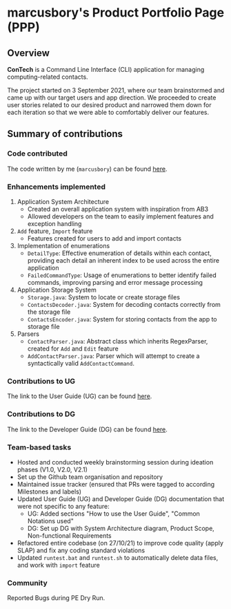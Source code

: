 # marcusbory's Product Portfolio Page (PPP)

## Overview
**ConTech** is a Command Line Interface (CLI) application for managing computing-related contacts.

The project started on 3 September 2021, where our team brainstormed and came up with our target users and app 
direction. We proceeded to create user stories related to our desired product and narrowed them down for each 
iteration so that we were able to comfortably deliver our features.

## Summary of contributions
### Code contributed
The code written by me (`marcusbory`) can be found [here](https://nus-cs2113-ay2122s1.github.io/tp-dashboard/?search=marcusbory&sort=groupTitle&sortWithin=title&timeframe=commit&mergegroup=&groupSelect=groupByRepos&breakdown=true&checkedFileTypes=docs~functional-code~test-code~other&since=2021-09-25&tabOpen=true&tabType=authorship&tabAuthor=marcusbory&tabRepo=AY2122S1-CS2113T-T09-1%2Ftp%5Bmaster%5D&authorshipIsMergeGroup=false&authorshipFileTypes=docs~functional-code~test-code~other&authorshipIsBinaryFileTypeChecked=false).
<br />

### Enhancements implemented
1. Application System Architecture
   - Created an overall application system with inspiration from AB3
   - Allowed developers on the team to easily implement features and exception handling
2. `Add` feature, `Import` feature
   - Features created for users to add and import contacts
3. Implementation of enumerations
   - `DetailType`: Effective enumeration of details within each contact, providing each detail an inherent index to 
   be used across the entire application
   - `FailedCommandType`: Usage of enumerations to better identify failed commands, improving parsing and error message processing
4. Application Storage System
   - `Storage.java`: System to locate or create storage files
   - `ContactsDecoder.java`: System for decoding contacts correctly from the storage file
   - `ContactsEncoder.java`: System for storing contacts from the app to storage file
5. Parsers
   - `ContactParser.java`: Abstract class which inherits RegexParser, created for `Add` and `Edit` feature
   - `AddContactParser.java`: Parser which will attempt to create a syntactically valid `AddContactCommand`.

### Contributions to UG
The link to the User Guide (UG) can be found [here](https://ay2122s1-cs2113t-t09-1.github.io/tp/UserGuide.html).

### Contributions to DG
The link to the Developer Guide (DG) can be found [here](https://ay2122s1-cs2113t-t09-1.github.io/tp/DeveloperGuide.html).

### Team-based tasks
- Hosted and conducted weekly brainstorming session during ideation phases (V1.0, V2.0, V2.1)
- Set up the Github team organisation and repository
- Maintained issue tracker (ensured that PRs were tagged to according Milestones and labels)
- Updated User Guide (UG) and Developer Guide (DG) documentation that were not specific to any feature:
  - UG: Added sections "How to use the User Guide", "Common Notations used"
  - DG: Set up DG with System Architecture diagram, Product Scope, Non-functional Requirements
- Refactored entire codebase (on 27/10/21) to improve code quality (apply SLAP) and fix any coding standard violations
- Updated `runtest.bat` and `runtest.sh` to automatically delete data files, and work with `import` feature

### Community
Reported Bugs during PE Dry Run.
